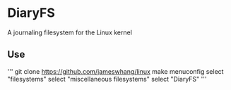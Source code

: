 # DiaryFS
A journaling filesystem for the Linux kernel


## Use

'''
git clone https://github.com/jameswhang/linux
make menuconfig
select "filesystems" 
select "miscellaneous filesystems"
select "DiaryFS"
'''
